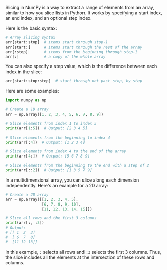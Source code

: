 Slicing in NumPy is a way to extract a range of elements from an array, similar to how you slice lists in Python. It works by specifying a start index, an end index, and an optional step index.

Here is the basic syntax:

```python
# Array slicing syntax
arr[start:stop]  # items start through stop-1
arr[start:]      # items start through the rest of the array
arr[:stop]       # items from the beginning through stop-1
arr[:]           # a copy of the whole array
```

You can also specify a step value, which is the difference between each index in the slice:

```python
arr[start:stop:step]  # start through not past stop, by step
```

Here are some examples:

```python
import numpy as np

# Create a 1D array
arr = np.array([1, 2, 3, 4, 5, 6, 7, 8, 9])

# Slice elements from index 1 to index 5
print(arr[1:5])  # Output: [2 3 4 5]

# Slice elements from the beginning to index 4
print(arr[:4])  # Output: [1 2 3 4]

# Slice elements from index 4 to the end of the array
print(arr[4:])  # Output: [5 6 7 8 9]

# Slice elements from the beginning to the end with a step of 2
print(arr[::2])  # Output: [1 3 5 7 9]
```

In a multidimensional array, you can slice along each dimension independently. Here's an example for a 2D array:

```python
# Create a 2D array
arr = np.array([[1, 2, 3, 4, 5],
                [6, 7, 8, 9, 10],
                [11, 12, 13, 14, 15]])

# Slice all rows and the first 3 columns
print(arr[:, :3])
# Output:
# [[ 1  2  3]
#  [ 6  7  8]
#  [11 12 13]]
```

In this example, `:` selects all rows and `:3` selects the first 3 columns. Thus, the slice includes all the elements at the intersection of these rows and columns.